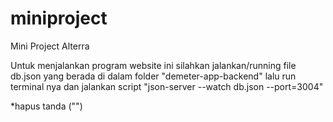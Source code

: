 
# miniproject
Mini Project Alterra

Untuk menjalankan program website ini silahkan jalankan/running file db.json yang berada di dalam folder "demeter-app-backend"
lalu run terminal nya dan jalankan script "json-server --watch db.json --port=3004"

*hapus tanda ("")


